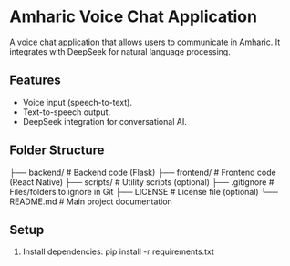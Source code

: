 # Amharic Voice Chat Application

A voice chat application that allows users to communicate in Amharic. It integrates with DeepSeek for natural language processing.

## Features
- Voice input (speech-to-text).
- Text-to-speech output.
- DeepSeek integration for conversational AI.

## Folder Structure
├── backend/ # Backend code (Flask)
├── frontend/ # Frontend code (React Native)
├── scripts/ # Utility scripts (optional)
├── .gitignore # Files/folders to ignore in Git
├── LICENSE # License file (optional)
└── README.md # Main project documentation

## Setup

1. Install dependencies:
   pip install -r requirements.txt
